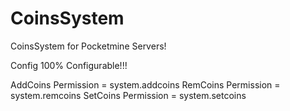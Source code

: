 # CoinsSystem
CoinsSystem for Pocketmine Servers! 

Config 100% Configurable!!!

AddCoins Permission = system.addcoins
RemCoins Permission = system.remcoins
SetCoins Permission = system.setcoins
